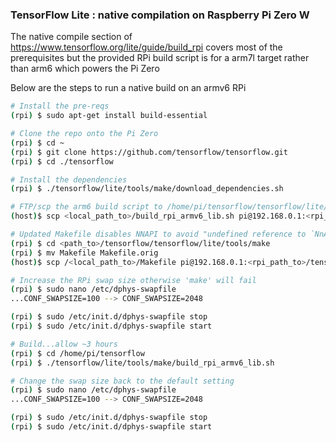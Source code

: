 [logo]: https://avatars0.githubusercontent.com/u/15658638?s=200&v=4

### TensorFlow Lite : native compilation on Raspberry Pi Zero W

The native compile section of https://www.tensorflow.org/lite/guide/build_rpi covers most of the prerequisites but the provided RPi build script is for a arm7l target rather than arm6 which powers the Pi Zero

Below are the steps to run a native build on an armv6 RPi 

```sh
# Install the pre-reqs
(rpi) $ sudo apt-get install build-essential

# Clone the repo onto the Pi Zero
(rpi) $ cd ~
(rpi) $ git clone https://github.com/tensorflow/tensorflow.git
(rpi) $ cd ./tensorflow

# Install the dependencies
(rpi) $ ./tensorflow/lite/tools/make/download_dependencies.sh

# FTP/scp the arm6 build script to /home/pi/tensorflow/tensorflow/lite/tools/make
(host)$ scp <local_path_to>/build_rpi_armv6_lib.sh pi@192.168.0.1:<rpi_path_to>/tensorflow/tensorflow/lite/tools/make

# Updated Makefile disables NNAPI to avoid "undefined reference to `NnApiImplementation()'" references
(rpi) $ cd <path_to>/tensorflow/tensorflow/lite/tools/make
(rpi) $ mv Makefile Makefile.orig
(host)$ scp /<local_path_to>/Makefile pi@192.168.0.1:<rpi_path_to>/tensorflow/tensorflow/lite/tools/make

# Increase the RPi swap size otherwise 'make' will fail 
(rpi) $ sudo nano /etc/dphys-swapfile
...CONF_SWAPSIZE=100 --> CONF_SWAPSIZE=2048

(rpi) $ sudo /etc/init.d/dphys-swapfile stop
(rpi) $ sudo /etc/init.d/dphys-swapfile start

# Build...allow ~3 hours
(rpi) $ cd /home/pi/tensorflow
(rpi) $ ./tensorflow/lite/tools/make/build_rpi_armv6_lib.sh

# Change the swap size back to the default setting
(rpi) $ sudo nano /etc/dphys-swapfile
...CONF_SWAPSIZE=100 --> CONF_SWAPSIZE=2048

(rpi) $ sudo /etc/init.d/dphys-swapfile stop
(rpi) $ sudo /etc/init.d/dphys-swapfile start
```

